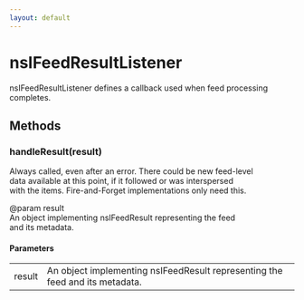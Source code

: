 ```yaml
---
layout: default
---
```


# nsIFeedResultListener #
  
nsIFeedResultListener defines a callback used when feed processing  
completes.  
  

## Methods ##

### handleResult(result) ###
   
Always called, even after an error. There could be new feed-level  
data available at this point, if it followed or was interspersed  
with the items. Fire-and-Forget implementations only need this.  
  
@param result  
       An object implementing nsIFeedResult representing the feed   
       and its metadata.   
  

#### Parameters ####

<table>

<tr>
<td>result</td>
<td>       An object implementing nsIFeedResult representing the feed   
       and its metadata.   
</td>
</tr>

</table>
